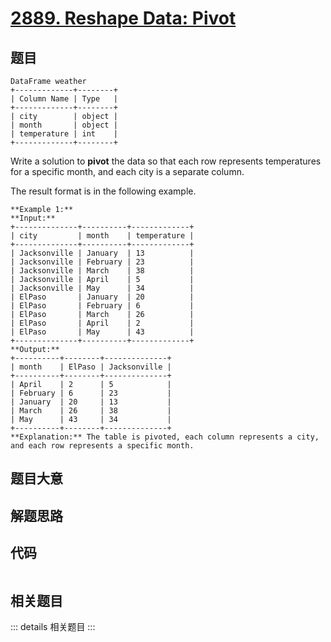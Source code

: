 # [2889. Reshape Data: Pivot](https://leetcode.com/problems/reshape-data-pivot)

## 题目


    DataFrame weather
    +-------------+--------+
    | Column Name | Type   |
    +-------------+--------+
    | city        | object |
    | month       | object |
    | temperature | int    |
    +-------------+--------+
    

Write a solution to **pivot** the data so that each row represents
temperatures for a specific month, and each city is a separate column.

The result format is in the following example.



    
    
    **Example 1:**
    **Input:**
    +--------------+----------+-------------+
    | city         | month    | temperature |
    +--------------+----------+-------------+
    | Jacksonville | January  | 13          |
    | Jacksonville | February | 23          |
    | Jacksonville | March    | 38          |
    | Jacksonville | April    | 5           |
    | Jacksonville | May      | 34          |
    | ElPaso       | January  | 20          |
    | ElPaso       | February | 6           |
    | ElPaso       | March    | 26          |
    | ElPaso       | April    | 2           |
    | ElPaso       | May      | 43          |
    +--------------+----------+-------------+
    **Output:**
    +----------+--------+--------------+
    | month    | ElPaso | Jacksonville |
    +----------+--------+--------------+
    | April    | 2      | 5            |
    | February | 6      | 23           |
    | January  | 20     | 13           |
    | March    | 26     | 38           |
    | May      | 43     | 34           |
    +----------+--------+--------------+
    **Explanation:** The table is pivoted, each column represents a city, and each row represents a specific month.


## 题目大意

## 解题思路

## 代码

```javascript

```

## 相关题目

::: details 相关题目
:::
